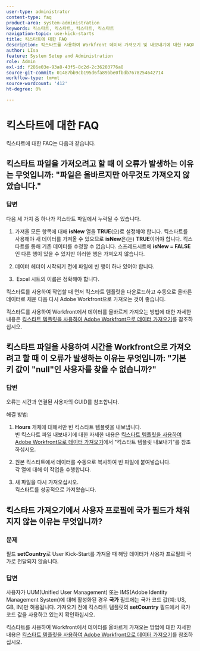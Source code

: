 ```yaml
---
user-type: administrator
content-type: faq
product-area: system-administration
keywords: 킥스타트, 킥스타트, 킥스타트, 킥스타트
navigation-topic: use-kick-starts
title: 킥스타트에 대한 FAQ
description: 킥스타트를 사용하여 Workfront 데이터 가져오기 및 내보내기에 대한 FAQ에 대한 답변을 찾을 수 있습니다.
author: LIsa
feature: System Setup and Administration
role: Admin
exl-id: f286e03e-93a8-43f5-8c2d-2c36203776a8
source-git-commit: 01487bb9cb195d6fa89bbe0fbdb7678254642714
workflow-type: tm+mt
source-wordcount: '412'
ht-degree: 0%

---
```


# 킥스타트에 대한 FAQ

킥스타트에 대한 FAQ는 다음과 같습니다.

## 킥스타트 파일을 가져오려고 할 때 이 오류가 발생하는 이유는 무엇입니까: &quot;파일은 올바르지만 아무것도 가져오지 않았습니다.&quot;

### 답변

다음 세 가지 중 하나가 킥스타트 파일에서 누락될 수 있습니다.

1. 가져올 모든 항목에 대해 **isNew** 열을 **TRUE**(으)로 설정해야 합니다. 킥스타트를 사용해야 새 데이터를 가져올 수 있으므로 **isNew**&#x200B;은(는) **TRUE**&#x200B;이어야 합니다. 킥스타트를 통해 기존 데이터를 수정할 수 없습니다. 스프레드시트에 **isNew = FALSE**&#x200B;인 다른 행이 있을 수 있지만 이러한 행은 가져오지 않습니다.

1. 데이터 헤더&#x200B;이 시작되기 전에 파일에 빈 행이 하나 있어야 합니다.
1. &#x200B; Excel 시트의 이름은 정확해야 합니다.

킥스타트를 사용하여 작업할 때 먼저 킥스타트 템플릿을 다운로드하고 수동으로 올바른 데이터로 채운 다음 다시 Adobe Workfront으로 가져오는 것이 좋습니다.

킥스타트를 사용하여 Workfront에서 데이터를 올바르게 가져오는 방법에 대한 자세한 내용은 [킥스타트 템플릿을 사용하여 Adobe Workfront으로 데이터 가져오기](../../../administration-and-setup/manage-workfront/using-kick-starts/import-data-via-kickstarts.md)를 참조하십시오.

## 킥스타트 파일을 사용하여 시간을 Workfront으로 가져오려고 할 때 이 오류가 발생하는 이유는 무엇입니까: &quot;기본 키 값이 &quot;null&quot;인 사용자를 찾을 수 없습니까?&quot;

### 답변

오류는 시간과 연결된 사용자의 GUID를 참조합니다.

해결 방법:

1. **Hours** 개체에 대해서만 빈 킥스타트 템플릿을 내보냅니다.\
   빈 킥스타트 파일 내보내기에 대한 자세한 내용은 [킥스타트 템플릿을 사용하여 Adobe Workfront으로 데이터 가져오기](../../../administration-and-setup/manage-workfront/using-kick-starts/import-data-via-kickstarts.md)에서 &quot;킥스타트 템플릿 내보내기&quot;를 참조하십시오.

1. 원본 킥스타트에서 데이터를 수동으로 복사하여 빈 파일에 붙여넣습니다.\
   각 열에 대해 이 작업을 수행합니다.
1. 새 파일을 다시 가져오십시오.\
   킥스타트를 성공적으로 가져왔습니다.

## 킥스타트 가져오기에서 사용자 프로필에 국가 필드가 채워지지 않는 이유는 무엇입니까?

### 문제

필드 **setCountry**&#x200B;로 User Kick-Start를 가져올 때 해당 데이터가 사용자 프로필의 국가로 전달되지 않습니다.

### 답변

사용자가 UUM(Unified User Management) 또는 IMS(Adobe Identity Management System)에 대해 활성화된 경우 **국가** 필드에는 국가 코드 값(예: US, GB, IN)만 허용됩니다. 가져오기 전에 킥스타트 템플릿의 **setCountry** 필드에서 국가 코드 값을 사용하고 있는지 확인하십시오.

킥스타트를 사용하여 Workfront에서 데이터를 올바르게 가져오는 방법에 대한 자세한 내용은 [킥스타트 템플릿을 사용하여 Adobe Workfront으로 데이터 가져오기](/help/quicksilver/administration-and-setup/manage-workfront/using-kick-starts/import-data-via-kickstarts.md)를 참조하십시오.
